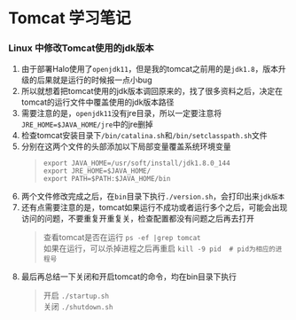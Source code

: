# Tomcat 学习笔记

### Linux 中修改Tomcat使用的jdk版本
1. 由于部署Halo使用了`openjdk11`，但是我的tomcat之前用的是`jdk1.8`，版本升级的后果就是运行的时候报一点小bug  
2. 所以就想着把tomcat使用的jdk版本调回原来的，找了很多资料之后，决定在tomcat的运行文件中覆盖使用的jdk版本路径  
3. 需要注意的是，`openjdk11`没有jre目录，所以一定要注意将`JRE_HOME=$JAVA_HOME/jre`中的jre删掉  
4. 检查tomcat安装目录下`/bin/catalina.sh`和`/bin/setclasspath.sh`文件  
5. 分别在这两个文件的头部添加以下局部变量覆盖系统环境变量  
	> `export JAVA_HOME=/usr/soft/install/jdk1.8.0_144`  
	> `export JRE_HOME=$JAVA_HOME/`  
	> `export PATH=$PATH:$JAVA_HOME/bin`  
5. 两个文件修改完成之后，在`bin`目录下执行`./version.sh`，会打印出来`jdk版本`  
6. 还有点需要注意的是，tomcat如果运行不成功或者运行多个之后，可能会出现访问的问题，不要重复开重复关，检查配置都没有问题之后再去打开  
	> 查看tomcat是否在运行 `ps -ef |grep tomcat`  
	> 如果在运行，可以杀掉进程之后再重启 `kill -9 pid  # pid为相应的进程号`  
7. 最后再总结一下关闭和开启tomcat的命令，均在bin目录下执行  
	> 开启 `./startup.sh`  
	> 关闭 `./shutdown.sh`  